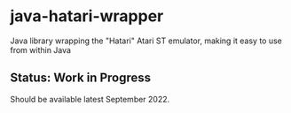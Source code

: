 # java-hatari-wrapper
Java library wrapping the "Hatari" Atari ST emulator, making it easy to use from within Java

## Status: Work in Progress

Should be available latest September 2022.
